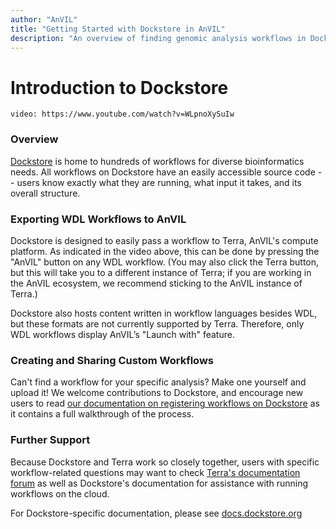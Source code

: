 ```yaml
---
author: "AnVIL"
title: "Getting Started with Dockstore in AnVIL"
description: "An overview of finding genomic analysis workflows in Dockstore and exporting and running them in AnVIL."
---
```


# Introduction to Dockstore
`video: https://www.youtube.com/watch?v=WLpnoXySuIw`

### Overview

[Dockstore](https://dockstore.org/) is home to hundreds of workflows for diverse bioinformatics needs. All workflows on Dockstore have an easily accessible source code -- users know exactly what they are running, what input it takes, and its overall structure.

### Exporting WDL Workflows to AnVIL

Dockstore is designed to easily pass a workflow to Terra, AnVIL's compute platform. As indicated in the video above, this can be done by pressing the "AnVIL" button on any WDL workflow. (You may also click the Terra button, but this will take you to a different instance of Terra; if you are working in the AnVIL ecosystem, we recommend sticking to the AnVIL instance of Terra.)

Dockstore also hosts content written in workflow languages besides WDL, but these formats are not currently supported by Terra. Therefore, only WDL workflows display AnVIL’s "Launch with" feature.

### Creating and Sharing Custom Workflows
Can't find a workflow for your specific analysis? Make one yourself and upload it! We welcome contributions to Dockstore, and encourage new users to read [our documentation on registering workflows on Dockstore](https://docs.dockstore.org/en/develop/getting-started/dockstore-workflows.html) as it contains a full walkthrough of the process.

### Further Support
Because Dockstore and Terra work so closely together, users with specific workflow-related questions may want to check [Terra's documentation forum](https://support.terra.bio/hc/en-us) as well as Dockstore's documentation for assistance with running workflows on the cloud.

For Dockstore-specific documentation, please see [docs.dockstore.org](https://docs.dockstore.org/en/develop/)

